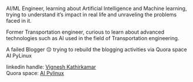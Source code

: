 AI/ML Engineer, learning about Artificial Intelligence and Machine learning, trying to understand it’s impact in real life and unraveling the problems faced in it.

Former Transportation engineer, curious to learn about advanced technologies such as AI used in the field of Transportation engineering.

A failed Blogger 😔 trying to rebuild the blogging activities via Quora space AI PyLinux


linkedin handle: [Vignesh Kathirkamar](https://www.linkedin.com/in/vigneshkathirkamar/) <br>
Quora space: [AI Pylinux](https://aipylinux.quora.com/)
